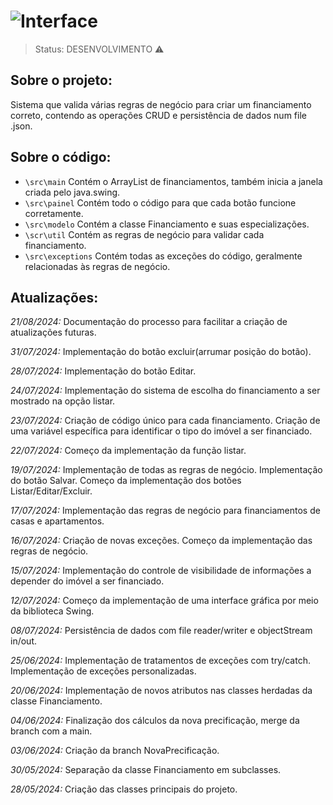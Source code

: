 # ![Interface](https://github.com/user-attachments/assets/5b929ffe-e9ae-4ca2-83d9-ae1881c11e1d)
> Status: DESENVOLVIMENTO ⚠️

## Sobre o projeto:
Sistema que valida várias regras de negócio para criar um financiamento correto, contendo as operações CRUD e persistência de dados num file .json.

## Sobre o código:
- `\src\main` Contém o ArrayList de financiamentos, também inicia a janela criada pelo java.swing.
- `\src\painel` Contém todo o código para que cada botão funcione corretamente.
- `\src\modelo` Contém a classe Financiamento e suas especializações.
- `\scr\util` Contém as regras de negócio para validar cada financiamento.
- `\src\exceptions` Contém todas as exceções do código, geralmente relacionadas às regras de negócio.

## Atualizações:
*21/08/2024:* Documentação do processo para facilitar a criação de atualizações futuras.

*31/07/2024:* Implementação do botão excluir(arrumar posição do botão).

*28/07/2024:* Implementação do botão Editar.

*24/07/2024:* Implementação do sistema de escolha do financiamento a ser mostrado na opção listar.

*23/07/2024:* Criação de código único para cada financiamento.
Criação de uma variável específica para identificar o tipo do imóvel a ser financiado.

*22/07/2024:* Começo da implementação da função listar.

*19/07/2024:* Implementação de todas as regras de negócio.
Implementação do botão Salvar.
Começo da implementação dos botões Listar/Editar/Excluir.

*17/07/2024:* Implementação das regras de negócio para financiamentos de casas e apartamentos.

*16/07/2024:* Criação de novas exceções.
Começo da implementação das regras de negócio.

*15/07/2024:* Implementação do controle de visibilidade de informações a depender do imóvel a ser financiado.

*12/07/2024:* Começo da implementação de uma interface gráfica por meio da biblioteca Swing.

*08/07/2024:* Persistência de dados com file reader/writer e objectStream in/out.

*25/06/2024:* Implementação de tratamentos de exceções com try/catch.
Implementação de exceções personalizadas.

*20/06/2024:* Implementação de novos atributos nas classes herdadas da classe Financiamento.

*04/06/2024:* Finalização dos cálculos da nova precificação, merge da branch com a main.

*03/06/2024:* Criação da branch NovaPrecificação.

*30/05/2024:* Separação da classe Financiamento em subclasses.

*28/05/2024:* Criação das classes principais do projeto.